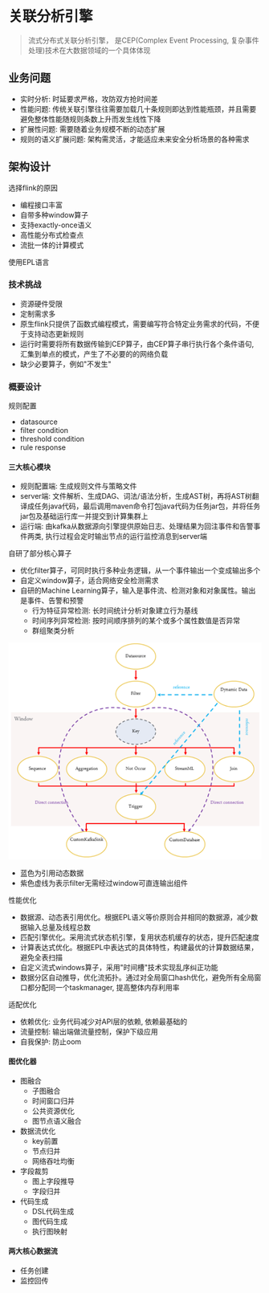 # 关联分析引擎

> 流式分布式关联分析引擎， 是CEP(Complex Event Processing, 复杂事件处理)技术在大数据领域的一个具体体现

## 业务问题

- 实时分析: 时延要求严格，攻防双方抢时间差
- 性能问题: 传统关联引擎往往需要加载几十条规则即达到性能瓶颈，并且需要避免整体性能随规则条数上升而发生线性下降
- 扩展性问题: 需要随着业务规模不断的动态扩展
- 规则的语义扩展问题: 架构需灵活，才能适应未来安全分析场景的各种需求

## 架构设计

选择flink的原因

- 编程接口丰富
- 自带多种window算子
- 支持exactly-once语义
- 高性能分布式检查点
- 流批一体的计算模式

使用EPL语言

### 技术挑战

- 资源硬件受限
- 定制需求多
- 原生flink只提供了函数式编程模式，需要编写符合特定业务需求的代码，不便于支持动态更新规则
- 运行时需要将所有数据传输到CEP算子，由CEP算子串行执行各个条件语句, 汇集到单点的模式，产生了不必要的的网络负载
- 缺少必要算子，例如"不发生"

### 概要设计

规则配置

- datasource
- filter condition
- threshold condition
- rule response

#### 三大核心模块

- 规则配置端: 生成规则文件与策略文件
- server端: 文件解析、生成DAG、词法/语法分析，生成AST树，再将AST树翻译成任务java代码，最后调用maven命令打包java代码为任务jar包，并将任务jar包及基础运行库一并提交到计算集群上
- 运行端: 由kafka从数据源向引擎提供原始日志、处理结果为回注事件和告警事件两类, 执行过程会定时输出节点的运行监控消息到server端

自研了部分核心算子

- 优化filter算子，可同时执行多种业务逻辑，从一个事件输出一个变成输出多个
- 自定义window算子，适合网络安全检测需求
- 自研的Machine Learning算子，输入是事件流、检测对象和对象属性。输出是事件、告警和预警
  - 行为特征异常检测: 长时间统计分析对象建立行为基线
  - 时间序列异常检测: 按时间顺序排列的某个或多个属性数值是否异常
  - 群组聚类分析

![算子间的关联关系](./images/算子间的关联关系.png)

- 蓝色为引用动态数据
- 紫色虚线为表示filter无需经过window可直连输出组件

性能优化

- 数据源、动态表引用优化。根据EPL语义等价原则合并相同的数据源，减少数据输入总量及线程总数
- 匹配引擎优化。采用流式状态机引擎，复用状态机缓存的状态，提升匹配速度
- 计算表达式优化。根据EPL中表达式的具体特性，构建最优的计算数据结果，避免全表扫描
- 自定义流式windows算子，采用"时间槽"技术实现乱序纠正功能
- 数据分区自动推导，优化流拓扑。通过对全局窗口hash优化，避免所有全局窗口都分配同一个taskmanager, 提高整体内存利用率

适配优化

- 依赖优化: 业务代码减少对API层的依赖, 依赖最基础的
- 流量控制: 输出端做流量控制，保护下级应用
- 自我保护: 防止oom

#### 图优化器

- 图融合
  - 子图融合
  - 时间窗口归并
  - 公共资源优化
  - 图节点语义融合
- 数据流优化
  - key前置
  - 节点归并
  - 网络吞吐均衡
- 字段裁剪
  - 图上字段推导
  - 字段归并
- 代码生成
  - DSL代码生成
  - 图代码生成
  - 执行图映射

#### 两大核心数据流

- 任务创建
- 监控回传